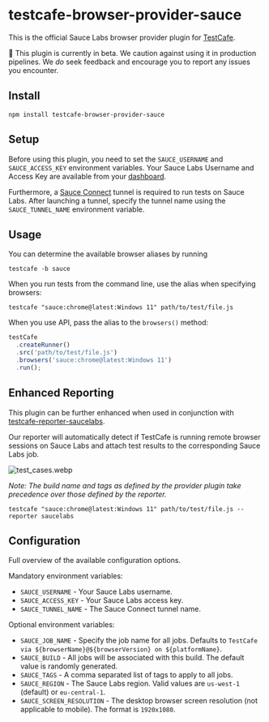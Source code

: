 # testcafe-browser-provider-sauce

This is the official Sauce Labs browser provider plugin for [TestCafe](http://devexpress.github.io/testcafe).

:construction: This plugin is currently in beta. We caution against using it in
production pipelines. We _do_ seek feedback and encourage you to report any
issues you encounter.

## Install

```shell
npm install testcafe-browser-provider-sauce
```

## Setup

Before using this plugin, you need to set the `SAUCE_USERNAME` and
`SAUCE_ACCESS_KEY` environment variables. Your Sauce Labs Username and Access
Key are available from your [dashboard](https://app.saucelabs.com/user-settings).

Furthermore, a [Sauce Connect](https://docs.saucelabs.com/secure-connections/sauce-connect-5/)
tunnel is required to run tests on Sauce Labs. After launching a tunnel, specify
the tunnel name using the `SAUCE_TUNNEL_NAME` environment variable.

## Usage

You can determine the available browser aliases by running

```shell
testcafe -b sauce
```

When you run tests from the command line, use the alias when specifying browsers:

```shell
testcafe "sauce:chrome@latest:Windows 11" path/to/test/file.js
```

When you use API, pass the alias to the `browsers()` method:

```js
testCafe
  .createRunner()
  .src('path/to/test/file.js')
  .browsers('sauce:chrome@latest:Windows 11')
  .run();
```

## Enhanced Reporting

This plugin can be further enhanced when used in conjunction with
[testcafe-reporter-saucelabs](https://github.com/saucelabs/testcafe-reporter).

Our reporter will automatically detect if TestCafe is running remote browser
sessions on Sauce Labs and attach test results to the corresponding Sauce Labs
job.

![test_cases.webp](assets/test_cases.avif)

_Note: The build name and tags as defined by the provider plugin take precedence
over those defined by the reporter._

```shell
testcafe "sauce:chrome@latest:Windows 11" path/to/test/file.js --reporter saucelabs
```

## Configuration

Full overview of the available configuration options.

Mandatory environment variables:

- `SAUCE_USERNAME` - Your Sauce Labs username.
- `SAUCE_ACCESS_KEY` - Your Sauce Labs access key.
- `SAUCE_TUNNEL_NAME` - The Sauce Connect tunnel name.

Optional environment variables:

- `SAUCE_JOB_NAME` - Specify the job name for all jobs. Defaults to `TestCafe via ${browserName}@${browserVersion} on ${platformName}`.
- `SAUCE_BUILD` - All jobs will be associated with this build. The default value is randomly generated.
- `SAUCE_TAGS` - A comma separated list of tags to apply to all jobs.
- `SAUCE_REGION` - The Sauce Labs region. Valid values are `us-west-1` (default) or `eu-central-1`.
- `SAUCE_SCREEN_RESOLUTION` - The desktop browser screen resolution (not applicable to mobile). The format is `1920x1080`.

